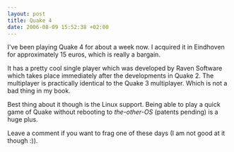 ```yaml
--- 
layout: post
title: Quake 4
date: 2006-08-09 15:52:38 +02:00
---
```

I've been playing Quake 4 for about a week now. I acquired it in Eindhoven for approximately 15 euros, which is really a bargain.

It has a pretty cool single player which was developed by Raven Software which takes place immediately after the developments in Quake 2. The multiplayer is practically identical to the Quake 3 multiplayer. Which is not a bad thing in my book.

Best thing about it though is the Linux support. Being able to play a quick game of Quake without rebooting to *the-other-OS* (patents pending) is a huge plus.

Leave a comment if you want to frag one of these days (I am not good at it though :)).
